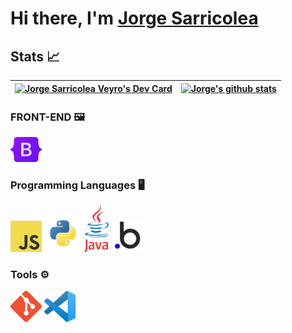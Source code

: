 # Hi there, I'm [Jorge Sarricolea](https://jorgesarricolea.com)

## Stats 📈

|<a href="https://app.daily.dev/JorgeSarricolea"><img src="https://api.daily.dev/devcards/69d7ee7a06a2499fb3da34a94117f982.png?r=b4n" width="400" alt="Jorge Sarricolea Veyro's Dev Card"/></a>| [![Jorge's github stats](https://github-readme-stats.vercel.app/api?username=JorgeSarricolea&show_icons=true&theme=tokyonight&?count_private=true&hide=[%22issues%22])](https://github.com/Coque-18SV) | 
| -------------------------------------------------------------------------- | ---------------------------------------------------------------------------- |
</nobr>

### FRONT-END 🖼️
[<img src="assets/boostrap.png" alt="boostrap logo" width="50">](https://getbootstrap.com/docs/5.3/getting-started/introduction/)

### Programming Languages 🖥️

[<img src="assets/javascript.png" alt="js logo" width="50">](https://developer.mozilla.org/en-US/docs/Web/JavaScript)
[<img src="assets/python.png" alt="python logo" width="60">](https://www.python.org/)
[<img src="assets/java.png" alt="ts logo" width="40">](https://www.java.com/es/)
[<img src="assets/bubbleio.png" alt="bl logo" width="50">](https://manual.bubble.io) 

### Tools ⚙️

[<img src="assets/git.png" alt="git logo" width="50">](https://git-scm.com/doc)
[<img src="assets/vscode.png" alt="vscode logo" width="50">](https://code.visualstudio.com/docs)
